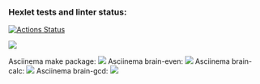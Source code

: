### Hexlet tests and linter status:
[![Actions Status](https://github.com/vfernyuk/python-project-49/actions/workflows/hexlet-check.yml/badge.svg)](https://github.com/vfernyuk/python-project-49/actions)

<a href="https://codeclimate.com/github/vfernyuk/python-project-49/maintainability"><img src="https://api.codeclimate.com/v1/badges/bd636efa5aaa1183b28b/maintainability" /></a>

Asciinema make package:
<a href="https://asciinema.org/a/7RxytTJBvtuhRcSf1mIz1KIxc" target="_blank"><img src="https://asciinema.org/a/7RxytTJBvtuhRcSf1mIz1KIxc.svg" /></a>
Asciinema brain-even:
<a href="https://asciinema.org/a/ooD9ixZFfGrDjkOub0ntMifBK" target="_blank"><img src="https://asciinema.org/a/ooD9ixZFfGrDjkOub0ntMifBK.svg" /></a>
Asciinema brain-calc:
<a href="https://asciinema.org/a/r77R92GtxsaqPlnImcSi2JALY" target="_blank"><img src="https://asciinema.org/a/r77R92GtxsaqPlnImcSi2JALY.svg" /></a>
Asciinema brain-gcd:
<a href="https://asciinema.org/a/RaaQuOJsI4oiJe6OftdEJ1AUW" target="_blank"><img src="https://asciinema.org/a/RaaQuOJsI4oiJe6OftdEJ1AUW.svg" /></a>